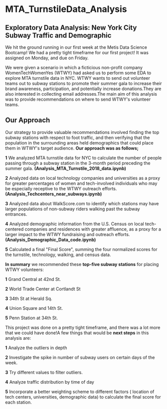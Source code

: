# MTA_TurnstileData_Analysis

## Exploratory Data Analysis: New York City Subway Traffic and Demographic
We hit the ground running in our first week at the Metis Data Science Bootcamp!
We had a pretty tight timeframe for our first project! It was assigned on Monday, and due on Friday.

We were given a scenario in which a ficticious non-profit company WomenTechWomenYes (WTWY) had asked us to perform some EDA to explore MTA turnstile data in NYC. WTWY wants to send out volunteer teams out to subway stations to promote their summer gala to increase their brand awareness, participation, and potentially increase donations.They are also interested in collecting email addresses.The main aim of this analysis was to provide recommendations on where to send WTWY's volunteer teams.

## Our Approach
Our strategy to provide valuable recommendations involved finding the top subway stations with respect to foot traffic, and then verifying that the population in the surrounding areas held demographics that could place them in WTWY's target audience.
**Our approach was as follows;**

**1** We analyzed MTA turnstile data for NYC to calculate the  number of people passing through a subway station in the 3-month period preceding the summer gala. **(Analysis_MTA_Turnstile_2018_data.ipynb)**

**2** Analyzed data on local technology companies and universities as a proxy for greater percentages of women and tech-involved individuals who may be especially receptive to the WTWY outreach efforts.**(Analysis_Techcenters_near_subways.ipynb)**  

**3** Analyzed data about WalkScore.com to identify which stations may have larger populations of non-subway riders walking past the subway entrances.

**4** Analyzed demographic information from the U.S. Census on local tech-centered companies and residences with greater affluence, as a proxy for a larger impact to the WTWY fundraising and outreach efforts.**(Analysis_Demographic_Data_code.ipynb)**

**5** Calculated a final "Final Score", summing the four normalized scores for the turnstile, technology, walking, and census data.



**In summary** we recommended these **top-five subway stations** for placing WTWY volunteers:

**1** Grand Central at 42nd St.

**2** World Trade Center at Cortlandt St

**3** 34th St at Herald Sq.

**4** Union Square and 14th St.

**5** Penn Station at 34th St.



This project was done on a pretty tight timeframe, and there was a lot more that we could have done!A few things that would be **next steps** in this analysis are:

**1** Analyze the outliers in depth

**2** Investigate the spike in number of subway users on certain days of the week.

**3** Try different values to filter outliers.

**4** Analyze traffic distribution by time of day 

**5** Incorporate a better weighting scheme to different factors ( location of tech centers, universities, demographic data) to calculate the final score for each station.

